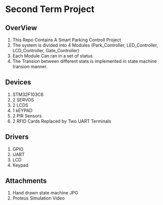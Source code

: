# Second Term Project #
## OverView ##
1. This Repo Contains A Smart Parking Controll Project
2. The system is divided into 4 Modules (Park_Controller, LED_Controller, LCD_Controller, Gate_Controller)
3. Each Module Can ran in a set of status
4. The Transion between different stats is implemented in state machine transion manner.

## Devices ##
1. STM32F103C6
2. 2 SERVOS
3. 2 LCDS
4. 1 kEYPAD
5. 2 PIR Sensors
6. 2 RFID Cards Replaced by Two UART Terminals 

## Drivers ##
1. GPIO
2. UART
3. LCD
4. Keypad

## Attachments ##
1. Hand drawn state machine JPG 
2. Proteus Simulation Video